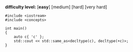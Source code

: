 **difficulty level:** [**easy**] [medium] [hard] [very hard]

```
#include <iostream>
#include <concepts>

int main()
{
	auto c{ 'c' };
	std::cout << std::same_as<decltype(c), decltype(+c)>;
}
```
